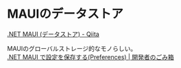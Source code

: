 # MAUIのデータストア

[.NET MAUI (データストア) - Qiita](https://qiita.com/kashin777/items/03bcfa6c0f17178911e2)  

MAUIのグローバルストレージ的なモノらしい。  
[.NET MAUI で設定を保存する(Preferences) | 開発者のごみ箱](https://developers-trash.com/archives/1249)  
